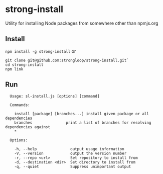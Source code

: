 strong-install
==============

Utility for installing Node packages from somewhere other than npmjs.org

## Install
`npm install -g strong-install`
or
```
git clone git@github.com:strongloop/strong-install.git`
cd strong-install
npm link
```

## Run
```
  Usage: sl-install.js [options] [command]

  Commands:

    install [package] [branches...] install given package or all dependencies
    branches               print a list of branches for resolving dependencies against
    *

  Options:

    -h, --help               output usage information
    -V, --version            output the version number
    -r, --repo <url>         Set repository to install from
    -d, --destination <dir>  Set directory to install from
    -q, --quiet              Suppress unimportant output
```
